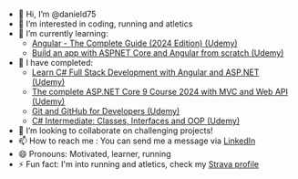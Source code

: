 - 👋 Hi, I’m @danield75
- 👀 I’m interested in coding, running and atletics
- 🌱 I’m currently learning:
  <ul>
  <li><a href="https://www.udemy.com/course/the-complete-guide-to-angular-2" target="_blank" rel="noopener noreferrer">Angular - The Complete Guide (2024 Edition) (Udemy)</li>
  <li><a href="https://www.udemy.com/course/build-an-app-with-aspnet-core-and-angular-from-scratch" target="_blank" rel="noopener noreferrer">Build an app with ASPNET Core and Angular from scratch (Udemy)</a></li>
  </ul>
- :100: I have completed:
  <ul>
  <li><a href="https://www.udemy.com/course/master-fullstack-web-development-with-angular-and-csharp-aspnet" target="_blank" rel="noopener noreferrer">Learn C# Full Stack Development with Angular and ASP.NET (Udemy)</a></li>
  <li><a href="https://www.udemy.com/course/aspnet-6-course" target="_blank" rel="noopener noreferrer">The complete ASP.NET Core 9 Course 2024 with MVC and Web API (Udemy)</a></li>
  <li><a href="https://www.udemy.com/course/git-for-developers" target="_blank" rel="noopener noreferrer">Git and GitHub for Developers (Udemy)</a></li>
  <li><a href="https://www.udemy.com/course/csharp-intermediate-classes-interfaces-and-oop" target="_blank" rel="noopener noreferrer">C# Intermediate: Classes, Interfaces and OOP (Udemy)</a></li>
  </ul>
- 💞️ I’m looking to collaborate on challenging projects!
- 📫 How to reach me : You can send me a message via <a href="https://www.linkedin.com/in/daniel-drion/" target="_blank" rel="noopener noreferrer">LinkedIn</a>
- 😄 Pronouns: Motivated, learner, running
- ⚡ Fun fact: I'm into running and atletics, check my <a href="https://www.strava.com/athletes/7458216" target="_blank" rel="noopener noreferrer">Strava profile</a>

<!---
danield75/danield75 is a ✨ special ✨ repository because its `README.md` (this file) appears on your GitHub profile.
You can click the Preview link to take a look at your changes.
--->
